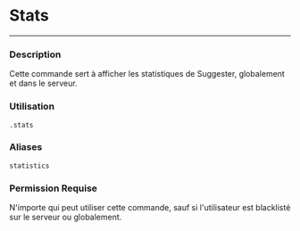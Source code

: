 # Stats
---
### Description
Cette commande sert à afficher les statistiques de Suggester, globalement et dans le serveur.

### Utilisation
```
.stats
```
### Aliases
`statistics`
### Permission Requise
N'importe qui peut utiliser cette commande, sauf si l'utilisateur est blacklisté sur le serveur ou globalement.
